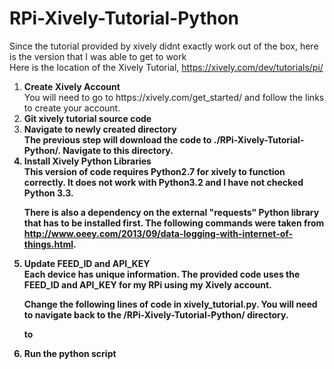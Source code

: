 RPi-Xively-Tutorial-Python
======================

Since the tutorial provided by xively didnt exactly work out of the box, here is the version that I was able to get to work
<br>
Here is the location of the Xively Tutorial, https://xively.com/dev/tutorials/pi/

<ol>
<li><b>Create Xively Account</b></li>
You will need to go to https://xively.com/get_started/ and follow the links to create your account.

<li><b>Git xively tutorial source code</b></li>
<pre class="code-text-only" style="display: none;">
<code>git clone https://github.com/mvartani76/RPi-Xively-Tutorial-Python</code></pre>

<li><b>Navigate to newly created directory<b></li>
The previous step will download the code to <b>./RPi-Xively-Tutorial-Python/</b>. Navigate to this directory.
<pre class="code-text-only" style="display: none;">
<code>cd RPi-Tutorial-Python</code></pre>

<li><b>Install Xively Python Libraries</b></li>
This version of code requires Python2.7 for xively to function correctly. It does not work with Python3.2 and I have not checked Python 3.3.

There is also a dependency on the external "requests" Python library that has to be installed first.
The following commands were taken from http://www.oeey.com/2013/09/data-logging-with-internet-of-things.html.

<pre class="code-text-only" style="display: none;">
<code><b># Xively Library Installation </b>
git clone https://github.com/kennethreitz/requests
git clone https://github.com/xively/xively-python
cd xively-python
ln -s ../requests/requests

<b># verify import throws no errors</b>
echo "import xively" | python2.7</code>
</pre>

<li><b>Update FEED_ID and API_KEY</b></li>
Each device has unique information. The provided code uses the FEED_ID and API_KEY for my RPi using my Xively account.<br>

Change the following lines of code in <b>xively_tutorial.py</b>. You will need to navigate back to the <b>/RPi-Xively-Tutorial-Python/</b> directory.
<pre class="code-text-only" style="display: none;">
<code>FEED_ID = "2090009607"
API_KEY = "djUHb7PVHKYMlvxJn4gbAmtX2wC4SAniAniNHzm8QxexHyxW"</code></pre>
to
<pre class="code-text-only" style="display: none;">
<code>FEED_ID = "YOUR FEED ID"
API_KEY = "YOUR API KEY"</code></pre>

<li><b>Run the python script</b></li>
<pre class="code-text-only" style="display: none;">
<code>python2.7 xively_tutorial.py</code>
</pre>
</ol>

